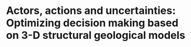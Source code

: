 # Actors, actions and uncertainties: Optimizing decision making based on 3-D structural geological models
